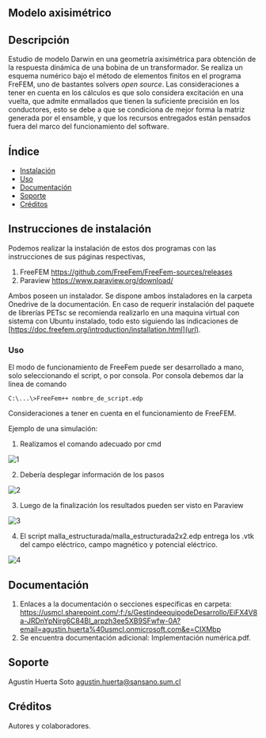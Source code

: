## Modelo axisimétrico

## Descripción

Estudio de modelo Darwin en una geometría axisimétrica para obtención de la respuesta dinámica de una bobina de un transformador. Se realiza un esquema numérico bajo el método de elementos finitos en el programa FreFEM, uno de bastantes solvers _open source_.  Las consideraciones a tener en cuenta en los cálculos es que solo considera excitación en una vuelta,  que admite enmallados que tienen la suficiente precisión en los conductores, esto se debe a que se condiciona de mejor forma la matriz generada por el ensamble, y que los recursos entregados están pensados fuera del marco del funcionamiento del software.

## Índice

- [Instalación](#instalación)
- [Uso](#uso)
- [Documentación](#documentación)
- [Soporte](#soporte)
- [Créditos](#créditos)

## Instrucciones de instalación

Podemos realizar la instalación de estos dos programas con las instrucciones de sus páginas respectivas,

1. FreeFEM https://github.com/FreeFem/FreeFem-sources/releases
2. Paraview https://www.paraview.org/download/

Ambos poseen un instalador. Se dispone ambos instaladores en la carpeta Onedrive de la documentación. En caso de requerir instalación del paquete de librerías PETsc se recomienda realizarlo en una maquina virtual con sistema con Ubuntu instalado, todo esto siguiendo las indicaciones de [https://doc.freefem.org/introduction/installation.html](url).

### Uso


El modo de funcionamiento de FreeFem puede ser desarrollado a mano, solo seleccionando el script, o por consola. Por consola debemos dar la linea de comando

`C:\...\>FreeFem++ nombre_de_script.edp`

Consideraciones a tener en cuenta en el funcionamiento de FreeFEM.

Ejemplo de una simulación:

1. Realizamos el comando adecuado por cmd

![1](https://github.com/jportal93/rhona/assets/70775080/c483649f-8547-40ab-a100-904ae64ab018)

2. Debería desplegar información de los pasos

![2](https://github.com/jportal93/rhona/assets/70775080/b9432076-a246-4902-a0f3-fa701651c90e)

3. Luego de la finalización los resultados pueden ser visto en Paraview

![3](https://github.com/jportal93/rhona/assets/70775080/facd3199-f3cb-4118-9150-b0b92ad521d7)

4. El script malla_estructurada/malla_estructurada2x2.edp entrega los .vtk del campo eléctrico, campo magnético y potencial eléctrico.

![4](https://github.com/jportal93/rhona/assets/70775080/84f6a777-4f0d-498b-b296-aec3f1549095)

## Documentación

1. Enlaces a la documentación o secciones específicas en carpeta: https://usmcl.sharepoint.com/:f:/s/GestindeequipodeDesarrollo/EiFX4V8a-JRDnYpNirg6C84BI_arpzh3ee5XB9SFwfw-0A?email=agustin.huerta%40usmcl.onmicrosoft.com&e=CIXMbp
2. Se encuentra documentación adicional: Implementación numérica.pdf.

## Soporte

Agustín Huerta Soto agustin.huerta@sansano.sum.cl

## Créditos

Autores y colaboradores.
